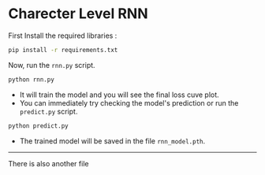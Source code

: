 # Charecter Level RNN

First Install the required libraries :

```sh
pip install -r requirements.txt
```

Now, run the `rnn.py` script.

```sh
python rnn.py
```
- It will train the model and you will see the final loss cuve plot.
- You can immediately try checking the model's prediction or run the `predict.py` script.

```sh
python predict.py
```

- The trained model will be saved in the file `rnn_model.pth`.

---

There is also another file 
